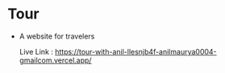 # Tour
 - A website for travelers
 
   Live Link : https://tour-with-anil-llesnjb4f-anilmaurya0004-gmailcom.vercel.app/
